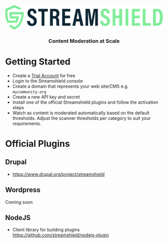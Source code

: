 <div align="center">
<img src="./SS_BLUE_GREEN_LOGO.png" style="height: 80px;"/>
</div>

<h3 align="center">Content Moderation at Scale</h3>

# Getting Started

- Create a <a href="https://streamshield.ai" target="_blank">Trial Account</a> for free
- Login to the Streamshield console
- Create a domain that represents your web site/CMS e.g. `mycommunity.org`
- Create a new API key and secret
- Install one of the official Streamshield plugins and follow the activation steps
- Watch as content is moderated automatically based on the default thresholds. Adjust the scanner thresholds per category to suit your requirements.

# Official Plugins

## Drupal

- <a href="https://www.drupal.org/project/streamshield" target="_new">https://www.drupal.org/project/streamshield</a>

## Wordpress

Coming soon

## NodeJS

- Client library for building plugins <a href="https://github.com/streamshield/nodejs-plugin">https://github.com/streamshield/nodejs-plugin</a>
